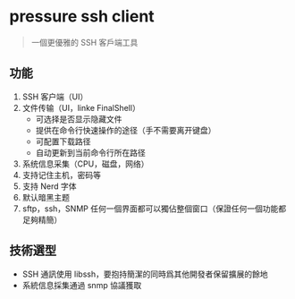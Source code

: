# pressure ssh client

> 一個更優雅的 SSH 客戶端工具

## 功能

1. SSH 客户端（UI）
2. 文件传输（UI，linke FinalShell）
    - 可选择是否显示隐藏文件
    - 提供在命令行快速操作的途径（手不需要离开键盘）
    - 可配置下载路径
    - 自动更新到当前命令行所在路径
3. 系统信息采集（CPU，磁盘，网络）
4. 支持记住主机，密码等
5. 支持 Nerd 字体
6. 默认暗黑主题
7. sftp，ssh，SNMP 任何一個界面都可以獨佔整個窗口（保證任何一個功能都足夠精簡）

## 技術選型

- SSH 通訊使用 libssh，要抱持簡潔的同時爲其他開發者保留擴展的餘地
- 系統信息採集通過 snmp 協議獲取
